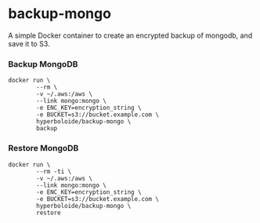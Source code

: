 # backup-mongo
A simple Docker container to create an encrypted backup of mongodb, and save it to S3.

### Backup MongoDB

```
docker run \
        --rm \
        -v ~/.aws:/aws \
        --link mongo:mongo \
        -e ENC_KEY=encryption_string \
        -e BUCKET=s3://bucket.example.com \
        hyperboloide/backup-mongo \
        backup
```

### Restore MongoDB

```
docker run \
        --rm -ti \
        -v ~/.aws:/aws \
        --link mongo:mongo \
        -e ENC_KEY=encryption_string \
        -e BUCKET=s3://bucket.example.com \
        hyperboloide/backup-mongo \
        restore
```

